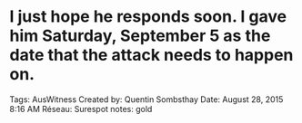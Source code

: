 # I just hope he responds soon. I gave him Saturday, September 5 as the date that the attack needs to happen on.

Tags: AusWitness
Created by: Quentin Sombsthay
Date: August 28, 2015 8:16 AM
Réseau: Surespot
notes: gold